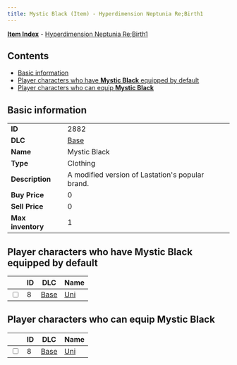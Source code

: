 ```yaml
---
title: Mystic Black (Item) - Hyperdimension Neptunia Re;Birth1
---
```


[**Item Index**](/neptunia/rb1/item/index.html) - [Hyperdimension Neptunia Re;Birth1](/neptunia/rb1)

## Contents

- [Basic information](#basic-information)
- [Player characters who have **Mystic Black** equipped by default](#player-characters-who-have-mystic-black-equipped-by-default)
- [Player characters who can equip **Mystic Black**](#player-characters-who-can-equip-mystic-black)
## Basic information

|   |   |
| -- | -- |
| **ID** | 2882 |
| **DLC** | [Base](/neptunia/rb1/dlc/1-base.html) |
| **Name** | Mystic Black |
| **Type** | Clothing |
| **Description** | A modified version of Lastation's popular brand. |
| **Buy Price** | 0 |
| **Sell Price** | 0 |
| **Max inventory** | 1 |


## Player characters who have **Mystic Black** equipped by default

|    | ID | DLC | Name |
| -- | -- | --- | ---- |
| <input type="checkbox" id="rb1-player-1-8" class="trackbox" /> | 8 | [Base](/neptunia/rb1/dlc/1-base.html) | [Uni](/neptunia/rb1/player/1-8-uni.html) |


## Player characters who can equip **Mystic Black**

|    | ID | DLC | Name |
| -- | -- | --- | ---- |
| <input type="checkbox" id="rb1-player-1-8" class="trackbox" /> | 8 | [Base](/neptunia/rb1/dlc/1-base.html) | [Uni](/neptunia/rb1/player/1-8-uni.html) |
